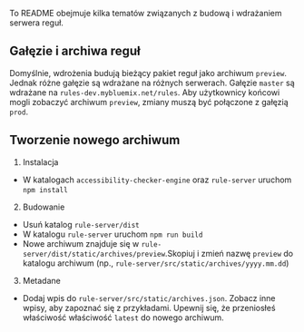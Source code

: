 To README obejmuje kilka tematów związanych z budową i wdrażaniem serwera reguł.

## Gałęzie i archiwa reguł

Domyślnie, wdrożenia budują bieżący pakiet reguł jako archiwum `preview`. Jednak różne gałęzie są wdrażane na różnych serwerach. Gałęzie `master` są wdrażane na `rules-dev.mybluemix.net/rules`. Aby użytkownicy końcowi mogli zobaczyć archiwum `preview`, zmiany muszą być połączone z gałęzią `prod`.

## Tworzenie nowego archiwum

1) Instalacja
* W katalogach `accessibility-checker-engine` oraz `rule-server` uruchom `npm install`

2) Budowanie 
* Usuń katalog `rule-server/dist`
* W katalogu `rule-server` uruchom `npm run build`
* Nowe archiwum znajduje się w `rule-server/dist/static/archives/preview`.Skopiuj i zmień nazwę `preview`  do katalogu archiwum (np., `rule-server/src/static/archives/yyyy.mm.dd`)

3) Metadane
* Dodaj wpis do `rule-server/src/static/archives.json`. Zobacz inne wpisy, aby zapoznać się z przykładami. Upewnij się, że przeniosłeś właściwość  właściwość `latest` do nowego archiwum.



